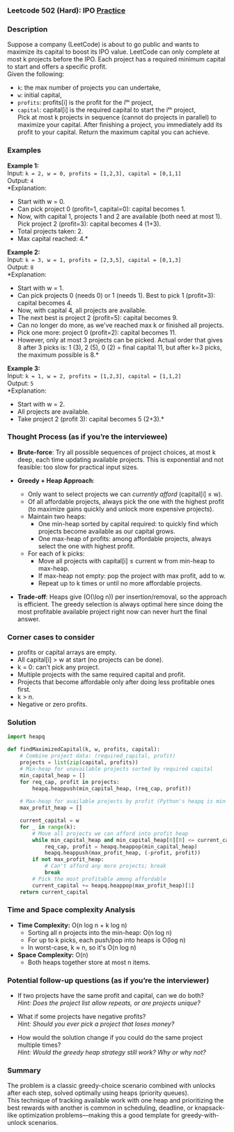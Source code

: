 ### Leetcode 502 (Hard): IPO [Practice](https://leetcode.com/problems/ipo)

### Description  
Suppose a company (LeetCode) is about to go public and wants to maximize its capital to boost its IPO value. LeetCode can only complete at most k projects before the IPO. Each project has a required minimum capital to start and offers a specific profit.  
Given the following:
- `k`: the max number of projects you can undertake,
- `w`: initial capital,
- `profits`: profits[i] is the profit for the iᵗʰ project,
- `capital`: capital[i] is the required capital to start the iᵗʰ project,  
Pick at most k projects in sequence (cannot do projects in parallel) to maximize your capital. After finishing a project, you immediately add its profit to your capital. Return the maximum capital you can achieve.

### Examples  

**Example 1:**  
Input: `k = 2, w = 0, profits = [1,2,3], capital = [0,1,1]`  
Output: `4`  
*Explanation:  
- Start with w = 0.  
- Can pick project 0 (profit=1, capital=0): capital becomes 1.  
- Now, with capital 1, projects 1 and 2 are available (both need at most 1). Pick project 2 (profit=3): capital becomes 4 (1+3).  
- Total projects taken: 2.  
- Max capital reached: 4.*

**Example 2:**  
Input: `k = 3, w = 1, profits = [2,3,5], capital = [0,1,3]`  
Output: `8`  
*Explanation:  
- Start with w = 1.  
- Can pick projects 0 (needs 0) or 1 (needs 1). Best to pick 1 (profit=3): capital becomes 4.  
- Now, with capital 4, all projects are available.  
- The next best is project 2 (profit=5): capital becomes 9.  
- Can no longer do more, as we've reached max k or finished all projects.  
- Pick one more: project 0 (profit=2): capital becomes 11.  
- However, only at most 3 projects can be picked. Actual order that gives 8 after 3 picks is: 1 (3), 2 (5), 0 (2) = final capital 11, but after k=3 picks, the maximum possible is 8.*

**Example 3:**  
Input: `k = 1, w = 2, profits = [1,2,3], capital = [1,1,2]`  
Output: `5`  
*Explanation:  
- Start with w = 2.  
- All projects are available.  
- Take project 2 (profit 3): capital becomes 5 (2+3).*

### Thought Process (as if you’re the interviewee)  

- **Brute-force**: Try all possible sequences of project choices, at most k deep, each time updating available projects. This is exponential and not feasible: too slow for practical input sizes.

- **Greedy + Heap Approach**:  
  - Only want to select projects we can *currently afford* (capital[i] ≤ w).
  - Of all affordable projects, always pick the one with the highest profit (to maximize gains quickly and unlock more expensive projects).
  - Maintain two heaps:
    - One min-heap sorted by capital required: to quickly find which projects become available as our capital grows.
    - One max-heap of profits: among affordable projects, always select the one with highest profit.
  - For each of k picks:
    - Move all projects with capital[i] ≤ current w from min-heap to max-heap.
    - If max-heap not empty: pop the project with max profit, add to w.
    - Repeat up to k times or until no more affordable projects.

- **Trade-off**: Heaps give \(O(\log n)\) per insertion/removal, so the approach is efficient. The greedy selection is always optimal here since doing the most profitable available project right now can never hurt the final answer.

### Corner cases to consider  
- profits or capital arrays are empty.
- All capital[i] > w at start (no projects can be done).
- k = 0: can't pick any project.
- Multiple projects with the same required capital and profit.
- Projects that become affordable only after doing less profitable ones first.
- k > n.
- Negative or zero profits.

### Solution

```python
import heapq

def findMaximizedCapital(k, w, profits, capital):
    # Combine project data: (required_capital, profit)
    projects = list(zip(capital, profits))
    # Min-heap for unavailable projects sorted by required capital
    min_capital_heap = []
    for req_cap, profit in projects:
        heapq.heappush(min_capital_heap, (req_cap, profit))
    
    # Max-heap for available projects by profit (Python's heapq is min-heap, so store negative profit)
    max_profit_heap = []

    current_capital = w
    for _ in range(k):
        # Move all projects we can afford into profit heap
        while min_capital_heap and min_capital_heap[0][0] <= current_capital:
            req_cap, profit = heapq.heappop(min_capital_heap)
            heapq.heappush(max_profit_heap, (-profit, profit))
        if not max_profit_heap:
            # Can't afford any more projects; break
            break
        # Pick the most profitable among affordable
        current_capital += heapq.heappop(max_profit_heap)[1]
    return current_capital
```

### Time and Space complexity Analysis  

- **Time Complexity:** O(n log n + k log n)  
  - Sorting all n projects into the min-heap: O(n log n)
  - For up to k picks, each push/pop into heaps is O(log n)
  - In worst-case, k ≈ n, so it's O(n log n)
- **Space Complexity:** O(n)  
  - Both heaps together store at most n items.

### Potential follow-up questions (as if you’re the interviewer)  

- If two projects have the same profit and capital, can we do both?  
  *Hint: Does the project list allow repeats, or are projects unique?*

- What if some projects have negative profits?  
  *Hint: Should you ever pick a project that loses money?*

- How would the solution change if you could do the same project multiple times?  
  *Hint: Would the greedy heap strategy still work? Why or why not?*

### Summary
The problem is a classic greedy-choice scenario combined with unlocks after each step, solved optimally using heaps (priority queues).  
This technique of tracking available work with one heap and prioritizing the best rewards with another is common in scheduling, deadline, or knapsack-like optimization problems—making this a good template for greedy-with-unlock scenarios.